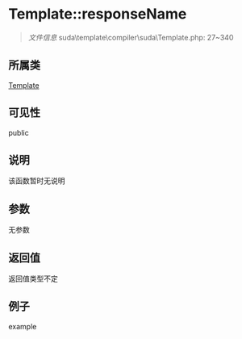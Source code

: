 # Template::responseName

> *文件信息* suda\template\compiler\suda\Template.php: 27~340
## 所属类 

[Template](../Template.md)

## 可见性

  public  
## 说明

该函数暂时无说明

## 参数

无参数

## 返回值
返回值类型不定

## 例子

example